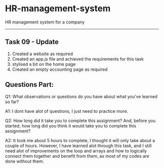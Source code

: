 # HR-management-system
HR management system for a company

<hr>

## Task 09 - Update ##

1. Created a website as required
2. Created an app.js file and achieved the requirements for this task
3. stylised a bit on the home page
4. Created an empty accounting page as required

## Questions Part: ##

Q1: What observations or questions do you have about what you’ve learned so far?

A1: I dont have alot of questions, I just need to practice more.

Q2: How long did it take you to complete this assignment? And, before you started, how long did you think it would take you to complete this assignment?

A2: It took me about 5 hours to complete, I thought it will only take about a couple of hours. However, I have learned alot through this task, and I still need alot of improvements on the loop and arrays and how to logically connect them together and benefit from them, as most of my codes are done without them.
